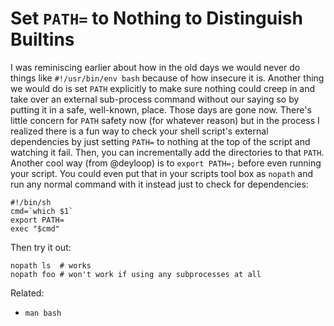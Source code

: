 # Set `PATH=` to Nothing to Distinguish Builtins

I was reminiscing earlier about how in the old days we would never do
things like `#!/usr/bin/env bash` because of how insecure it is. Another
thing we would do is set `PATH` explicitly to make sure nothing could
creep in and take over an external sub-process command without our
saying so by putting it in a safe, well-known, place. Those days are
gone now. There's little concern for `PATH` safety now (for whatever
reason) but in the process I realized there is a fun way to check your
shell script's external dependencies by just setting `PATH=` to nothing
at the top of the script and watching it fail. Then, you can
incrementally add the directories to that `PATH`. Another cool way (from
@deyloop) is to `export PATH=;` before even running your script. You
could even put that in your scripts tool box as `nopath` and run any
normal command with it instead just to check for dependencies:

```shell
#!/bin/sh
cmd=`which $1`
export PATH=
exec "$cmd"
```

Then try it out:

```
nopath ls  # works
nopath foo # won't work if using any subprocesses at all
```

Related:

* `man bash`
